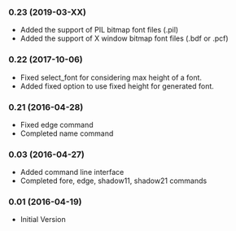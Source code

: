 ### 0.23 (2019-03-XX)

- Added the support of PIL bitmap font files (.pil)
- Added the support of X window bitmap font files (.bdf or .pcf)

### 0.22 (2017-10-06)

- Fixed select_font for considering max height of a font.
- Added fixed option to use fixed height for generated font.

### 0.21 (2016-04-28)

- Fixed edge command
- Completed name command

### 0.03 (2016-04-27)

- Added command line interface
- Completed fore, edge, shadow11, shadow21 commands

### 0.01 (2016-04-19)

- Initial Version


